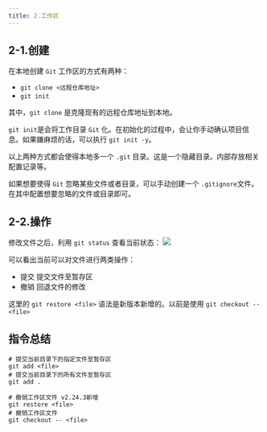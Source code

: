 ```yaml
---
title: 2.工作区
---
```


## 2-1.创建

在本地创建 `Git` 工作区的方式有两种：

- `git clone <远程仓库地址>`
- `git init`

其中，`git clone` 是克隆现有的远程仓库地址到本地。

`git init`是会将工作目录 `Git` 化。在初始化的过程中，会让你手动确认项目信息。如果嫌麻烦的话，可以执行 `git init -y`。

以上两种方式都会使得本地多一个 `.git` 目录。这是一个隐藏目录。内部存放相关配置记录等。

如果想要使得 `Git` 忽略某些文件或者目录，可以手动创建一个 `.gitignore`文件。在其中配置想要忽略的文件或目录即可。

## 2-2.操作
修改文件之后，利用 `git status` 查看当前状态：
![](https://raw.githubusercontent.com/oneyoung19/vuepress-blog-img/main/img/008eGmZEly1gp25molneaj30t807yjsq.jpg)

可以看出当前可以对文件进行两类操作：
- 提交 提交文件至暂存区
- 撤销 回退文件的修改

这里的 `git restore <file>` 语法是新版本新增的。以前是使用 `git checkout -- <file>`

## 指令总结
```shell
# 提交当前目录下的指定文件至暂存区
git add <file>
# 提交当前目录下的所有文件至暂存区
git add .

# 撤销工作区文件 v2.24.3新增
git restore <file>
# 撤销工作区文件
git checkout -- <file>
```


